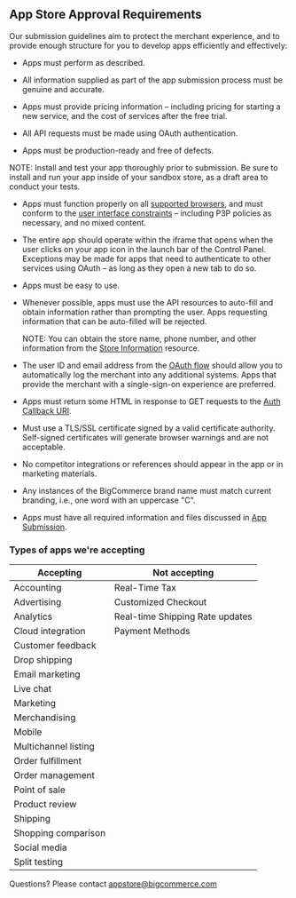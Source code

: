 ## <span class="jumptarget" id="approval"> App Store Approval Requirements </span>

Our submission guidelines aim to protect the merchant experience, and to provide enough structure for you to develop apps efficiently and effectively:

*   Apps must perform as described.

*   All information supplied as part of the app submission process must be genuine and accurate.

*   Apps must provide pricing information – including pricing for starting a new service, and the cost of services after the free trial.

*   All API requests must be made using OAuth authentication.

*   Apps must be production-ready and free of defects.
<aside class="warning">
NOTE: Install and test your app thoroughly prior to submission. Be sure to install and run your app inside of your sandbox store, as a draft area to conduct your tests.
</aside>

*   Apps must function properly on all [supported browsers](/api/browsers), and must conform to the [user interface constraints](/api/v2/#ui-constraints) – including P3P policies as necessary, and no mixed content.

*   The entire app should operate within the iframe that opens when the user clicks on your app icon in the launch bar of the Control Panel. Exceptions may be made for apps that need to authenticate to other services using OAuth – as long as they open a new tab to do so.

*   Apps must be easy to use.

*   Whenever possible, apps must use the API resources to auto-fill and obtain information rather than prompting the user. Apps requesting information that can be auto-filled will be rejected.

    <aside class="notice">
    NOTE: You can obtain the store name, phone number, and other information from the <a href="/api/#store" target="_blank">Store&#160;Information</a> resource.
    </aside>

*   The user ID and email address from the [OAuth flow](/api/load#process) should allow you to automatically log the merchant into any additional systems. Apps that provide the merchant with a single-sign-on experience are preferred.

*   Apps must return some HTML in response to GET requests to the [Auth Callback URI](/api/load#process).

*   Must use a TLS/SSL certificate signed by a valid certificate authority. Self-signed certificates will generate browser warnings and are not acceptable.

*   No competitor integrations or references should appear in the app or in marketing materials.

*   Any instances of the BigCommerce brand name must match current branding, i.e., one word with an uppercase "C".

*   Apps must have all required information and files discussed in [App Submission](/api/completing-reg).

### <span class="jumptarget" id="apps-accepted"> Types of apps we're accepting </span>

| Accepting | Not accepting |
| --- | --- |
| Accounting | Real-Time Tax |
| Advertising | Customized Checkout |
| Analytics | Real-time Shipping Rate updates |
| Cloud integration | Payment Methods |
| Customer feedback |
| Drop shipping |
| Email marketing |
| Live chat |
| Marketing |
| Merchandising |
| Mobile |
| Multichannel listing |
| Order fulfillment |
| Order management |
| Point of sale |
| Product review |
| Shipping |
| Shopping comparison |
| Social media |
| Split testing |

Questions? Please contact [appstore@bigcommerce.com](mailto:appstore@bigcommerce.com)

